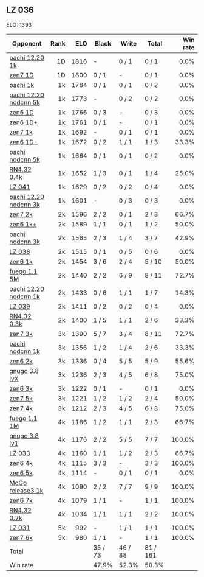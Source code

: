 ## LZ 036 ##

ELO: 1393

Opponent | Rank | ELO | Black | Write | Total | Win rate
---------|-----:|----:|-------|-------|-------|-------:
[pachi 12.20 1k](pachi%2012.20%201k.md) | 1D | 1816 | - | 0 / 1 | 0 / 1 | 0.0%
[zen7 1D](zen7%201D.md) | 1D | 1800 | 0 / 1 | - | 0 / 1 | 0.0%
[pachi 1k](pachi%201k.md) | 1k | 1784 | 0 / 1 | 0 / 1 | 0 / 2 | 0.0%
[pachi 12.20 nodcnn 5k](pachi%2012.20%20nodcnn%205k.md) | 1k | 1773 | - | 0 / 2 | 0 / 2 | 0.0%
[zen6 1D](zen6%201D.md) | 1k | 1766 | 0 / 3 | - | 0 / 3 | 0.0%
[zen6 1D+](zen6%201D+.md) | 1k | 1761 | 0 / 1 | - | 0 / 1 | 0.0%
[zen7 1k](zen7%201k.md) | 1k | 1692 | - | 0 / 1 | 0 / 1 | 0.0%
[zen6 1D-](zen6%201D-.md) | 1k | 1672 | 0 / 2 | 1 / 1 | 1 / 3 | 33.3%
[pachi nodcnn 5k](pachi%20nodcnn%205k.md) | 1k | 1664 | 0 / 1 | 0 / 1 | 0 / 2 | 0.0%
[RN4.32 0.4k](RN4.32%200.4k.md) | 1k | 1652 | 1 / 3 | 0 / 1 | 1 / 4 | 25.0%
[LZ 041](LZ%20041.md) | 1k | 1629 | 0 / 2 | 0 / 2 | 0 / 4 | 0.0%
[pachi 12.20 nodcnn 3k](pachi%2012.20%20nodcnn%203k.md) | 1k | 1601 | - | 0 / 3 | 0 / 3 | 0.0%
[zen7 2k](zen7%202k.md) | 2k | 1596 | 2 / 2 | 0 / 1 | 2 / 3 | 66.7%
[zen6 1k+](zen6%201k+.md) | 2k | 1589 | 1 / 1 | 0 / 1 | 1 / 2 | 50.0%
[pachi nodcnn 3k](pachi%20nodcnn%203k.md) | 2k | 1565 | 2 / 3 | 1 / 4 | 3 / 7 | 42.9%
[LZ 038](LZ%20038.md) | 2k | 1515 | 0 / 1 | 0 / 5 | 0 / 6 | 0.0%
[zen6 1k](zen6%201k.md) | 2k | 1454 | 3 / 6 | 2 / 4 | 5 / 10 | 50.0%
[fuego 1.1 5M](fuego%201.1%205M.md) | 2k | 1440 | 2 / 2 | 6 / 9 | 8 / 11 | 72.7%
[pachi 12.20 nodcnn 1k](pachi%2012.20%20nodcnn%201k.md) | 2k | 1433 | 0 / 6 | 1 / 1 | 1 / 7 | 14.3%
[LZ 039](LZ%20039.md) | 2k | 1411 | 0 / 2 | 0 / 2 | 0 / 4 | 0.0%
[RN4.32 0.3k](RN4.32%200.3k.md) | 2k | 1400 | 1 / 5 | 1 / 1 | 2 / 6 | 33.3%
[zen7 3k](zen7%203k.md) | 3k | 1390 | 5 / 7 | 3 / 4 | 8 / 11 | 72.7%
[pachi nodcnn 1k](pachi%20nodcnn%201k.md) | 3k | 1356 | 1 / 2 | 1 / 4 | 2 / 6 | 33.3%
[zen6 2k](zen6%202k.md) | 3k | 1336 | 0 / 4 | 5 / 5 | 5 / 9 | 55.6%
[gnugo 3.8 lvX](gnugo%203.8%20lvX.md) | 3k | 1236 | 2 / 3 | 4 / 5 | 6 / 8 | 75.0%
[zen6 3k](zen6%203k.md) | 3k | 1222 | 0 / 1 | - | 0 / 1 | 0.0%
[zen7 5k](zen7%205k.md) | 3k | 1221 | 1 / 2 | 1 / 2 | 2 / 4 | 50.0%
[zen7 4k](zen7%204k.md) | 3k | 1212 | 2 / 3 | 4 / 5 | 6 / 8 | 75.0%
[fuego 1.1 1M](fuego%201.1%201M.md) | 4k | 1186 | 1 / 2 | 1 / 1 | 2 / 3 | 66.7%
[gnugo 3.8 lv1](gnugo%203.8%20lv1.md) | 4k | 1176 | 2 / 2 | 5 / 5 | 7 / 7 | 100.0%
[LZ 033](LZ%20033.md) | 4k | 1160 | 1 / 1 | 1 / 2 | 2 / 3 | 66.7%
[zen6 4k](zen6%204k.md) | 4k | 1115 | 3 / 3 | - | 3 / 3 | 100.0%
[zen6 5k](zen6%205k.md) | 4k | 1114 | - | 0 / 1 | 0 / 1 | 0.0%
[MoGo release3 1k](MoGo%20release3%201k.md) | 4k | 1090 | 2 / 2 | 7 / 7 | 9 / 9 | 100.0%
[zen6 7k](zen6%207k.md) | 4k | 1079 | 1 / 1 | - | 1 / 1 | 100.0%
[RN4.32 0.2k](RN4.32%200.2k.md) | 4k | 1034 | 1 / 1 | 1 / 1 | 2 / 2 | 100.0%
[LZ 031](LZ%20031.md) | 5k | 992 | - | 1 / 1 | 1 / 1 | 100.0%
[zen7 6k](zen7%206k.md) | 5k | 980 | 1 / 1 | - | 1 / 1 | 100.0%
Total | | | 35 / 73 | 46 / 88 | 81 / 161 | 
Win rate| | | 47.9% | 52.3% | 50.3% | 
